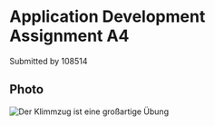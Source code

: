 # Application Development Assignment A4
Submitted by 108514

## **Photo**
![Der Klimmzug ist eine großartige Übung](Picture\lawrence-crayton-ICwuKvw9QJk-unsplash.jpg)